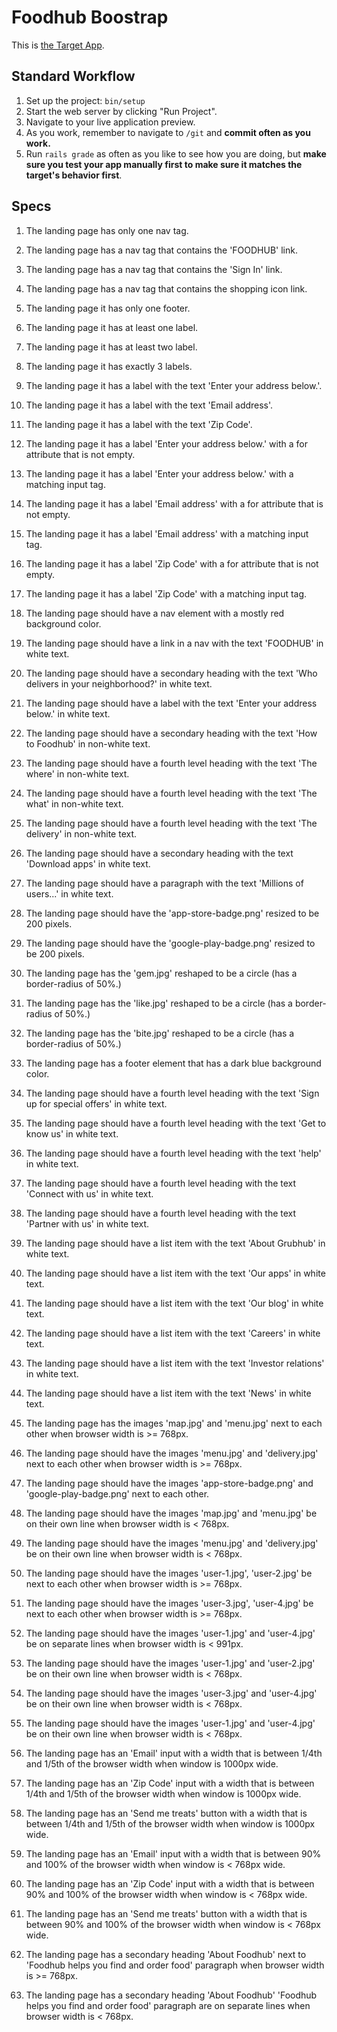 # Foodhub Boostrap

This is [the Target App]().

## Standard Workflow

 1. Set up the project: `bin/setup`
 1. Start the web server by clicking "Run Project".
 1. Navigate to your live application preview.
 1. As you work, remember to navigate to `/git` and **commit often as you work.**
 1. Run `rails grade` as often as you like to see how you are doing, but **make sure you test your app manually first to make sure it matches the target's behavior first**.


## Specs

1. The landing page has only one nav tag.

1. The landing page has a nav tag that contains the 'FOODHUB' link.

1. The landing page has a nav tag that contains the 'Sign In' link.

1. The landing page has a nav tag that contains the shopping icon link.

1. The landing page it has only one footer.

1. The landing page it has at least one label.

1. The landing page it has at least two label.

1. The landing page it has exactly 3 labels.

1. The landing page it has a label with the text 'Enter your address below.'.

1. The landing page it has a label with the text 'Email address'.

1. The landing page it has a label with the text 'Zip Code'.

1. The landing page it has a label 'Enter your address below.' with a for attribute that is not empty.

1. The landing page it has a label 'Enter your address below.' with a matching input tag.

1. The landing page it has a label 'Email address' with a for attribute that is not empty.

1. The landing page it has a label 'Email address' with a matching input tag.

1. The landing page it has a label 'Zip Code' with a for attribute that is not empty.

1. The landing page it has a label 'Zip Code' with a matching input tag.

1. The landing page should have a nav element with a mostly red background color.

1. The landing page should have a link in a nav with the text 'FOODHUB' in white text.

1. The landing page should have a secondary heading with the text 'Who delivers in your neighborhood?' in white text.

1. The landing page should have a label with the text 'Enter your address below.' in white text.

1. The landing page should have a secondary heading with the text 'How to Foodhub' in non-white text.

1. The landing page should have a fourth level heading with the text 'The where' in non-white text.

1. The landing page should have a fourth level heading with the text 'The what' in non-white text.

1. The landing page should have a fourth level heading with the text 'The delivery' in non-white text.

1. The landing page should have a secondary heading with the text 'Download apps' in white text.

1. The landing page should have a paragraph with the text 'Millions of users...' in white text.

1. The landing page should have the 'app-store-badge.png' resized to be 200 pixels.

1. The landing page should have the 'google-play-badge.png' resized to be 200 pixels.

1. The landing page has the 'gem.jpg' reshaped to be a circle (has a border-radius of 50%.)

1. The landing page has the 'like.jpg' reshaped to be a circle (has a border-radius of 50%.)

1. The landing page has the 'bite.jpg' reshaped to be a circle (has a border-radius of 50%.)

1. The landing page has a footer element that has a dark blue background color.

1. The landing page should have a fourth level heading with the text 'Sign up for special offers' in white text.

1. The landing page should have a fourth level heading with the text 'Get to know us' in white text.

1. The landing page should have a fourth level heading with the text 'help' in white text.

1. The landing page should have a fourth level heading with the text 'Connect with us' in white text.

1. The landing page should have a fourth level heading with the text 'Partner with us' in white text.

1. The landing page should have a list item with the text 'About Grubhub' in white text.

1. The landing page should have a list item with the text 'Our apps' in white text.

1. The landing page should have a list item with the text 'Our blog' in white text.

1. The landing page should have a list item with the text 'Careers' in white text.

1. The landing page should have a list item with the text 'Investor relations' in white text.

1. The landing page should have a list item with the text 'News' in white text.

1. The landing page has the images 'map.jpg' and 'menu.jpg' next to each other when browser width is >= 768px.

1. The landing page should have the images 'menu.jpg' and 'delivery.jpg' next to each other when browser width is >= 768px.

1. The landing page should have the images 'app-store-badge.png' and 'google-play-badge.png' next to each other.

1. The landing page should have the images 'map.jpg' and 'menu.jpg' be on their own line when browser width is < 768px.

1. The landing page should have the images 'menu.jpg' and 'delivery.jpg' be on their own line when browser width is < 768px.

1. The landing page should have the images 'user-1.jpg', 'user-2.jpg' be next to each other when browser width is >= 768px.

1. The landing page should have the images 'user-3.jpg', 'user-4.jpg' be next to each other when browser width is >= 768px.

1. The landing page should have the images 'user-1.jpg' and 'user-4.jpg' be on separate lines when browser width is < 991px.

1. The landing page should have the images 'user-1.jpg' and 'user-2.jpg' be on their own line when browser width is < 768px.

1. The landing page should have the images 'user-3.jpg' and 'user-4.jpg' be on their own line when browser width is < 768px.

1. The landing page should have the images 'user-1.jpg' and 'user-4.jpg' be on their own line when browser width is < 768px.

1. The landing page has an 'Email' input with a width that is between 1/4th and 1/5th of the browser width when window is 1000px wide.

1. The landing page has an 'Zip Code' input with a width that is between 1/4th and 1/5th of the browser width when window is 1000px wide.

1. The landing page has an 'Send me treats' button with a width that is between 1/4th and 1/5th of the browser width when window is 1000px wide.

1. The landing page has an 'Email' input with a width that is between 90% and 100% of the browser width when window is < 768px wide.

1. The landing page has an 'Zip Code' input with a width that is between 90% and 100% of the browser width when window is < 768px wide.

1. The landing page has an 'Send me treats' button with a width that is between 90% and 100% of the browser width when window is < 768px wide.

1. The landing page has a secondary heading 'About Foodhub' next to 'Foodhub helps you find and order food' paragraph when browser width is >= 768px.

1. The landing page has a secondary heading 'About Foodhub' 'Foodhub helps you find and order food' paragraph are on separate lines when browser width is < 768px.
